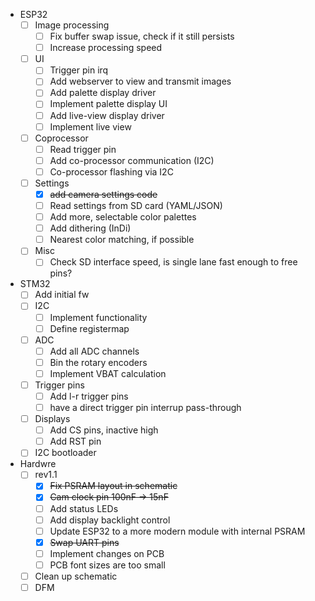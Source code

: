 - ESP32
  - [ ] Image processing
    - [ ] Fix buffer swap issue, check if it still persists
    - [ ] Increase processing speed
  - [ ] UI
    - [ ] Trigger pin irq
    - [ ] Add webserver to view and transmit images
    - [ ] Add palette display driver
    - [ ] Implement palette display UI
    - [ ] Add live-view display driver
    - [ ] Implement live view
  - [ ] Coprocessor
    - [ ] Read trigger pin
    - [ ] Add co-processor communication (I2C)
    - [ ] Co-processor flashing via I2C
  - [ ] Settings
    - [x] ~~add camera settings code~~
    - [ ] Read settings from SD card (YAML/JSON)
    - [ ] Add more, selectable color palettes
    - [ ] Add dithering (InDi)
    - [ ] Nearest color matching, if possible
  - [ ] Misc
    - [ ] Check SD interface speed, is single lane fast enough to free pins?
- STM32
  - [ ] Add initial fw
  - [ ] I2C
    - [ ] Implement functionality
    - [ ] Define registermap
  - [ ] ADC
    - [ ] Add all ADC channels
    - [ ] Bin the rotary encoders
    - [ ] Implement VBAT calculation
  - [ ] Trigger pins
    - [ ] Add l-r trigger pins
    - [ ] have a direct trigger pin interrup pass-through
  - [ ] Displays
    - [ ] Add CS pins, inactive high
    - [ ] Add RST pin
  - [ ] I2C bootloader
- Hardwre
  - [ ] rev1.1
    - [x] ~~Fix PSRAM layout in schematic~~
    - [x] ~~Cam clock pin 100nF → 15nF~~
    - [ ] Add status LEDs
    - [ ] Add display backlight control
    - [ ] Update ESP32 to a more modern module with internal PSRAM
    - [x] ~~Swap UART pins~~
    - [ ] Implement changes on PCB
    - [ ] PCB font sizes are too small
  - [ ] Clean up schematic
  - [ ] DFM